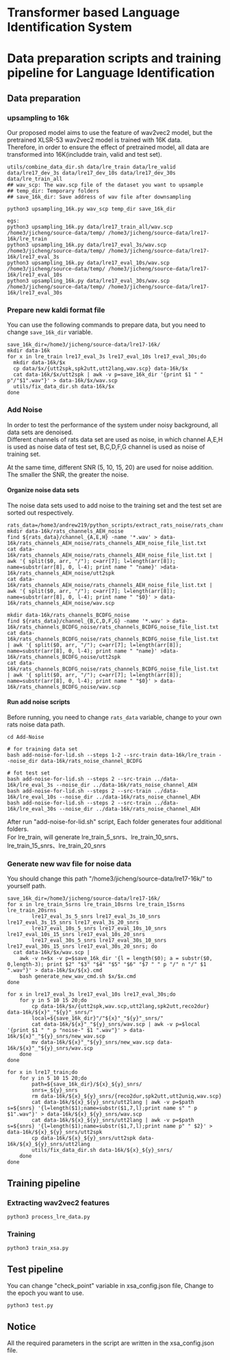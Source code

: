 # Transformer based Language Identification System
# Data preparation scripts and training pipeline for Language Identification

## Data preparation
### upsampling to 16k
Our proposed model aims to use the feature of wav2vec2 model, but the pretrained XLSR-53 wav2vec2 model is trained with 16K data. <br>
Therefore, in order to ensure the effect of pretrained model, all data are transformed into 16K(includde train, valid and test set).

```
utils/combine_data_dir.sh data/lre_train data/lre_valid data/lre17_dev_3s data/lre17_dev_10s data/lre17_dev_30s data/lre_train_all
## wav_scp: The wav.scp file of the dataset you want to upsample
## temp_dir: Temporary folders
## save_16k_dir: Save address of wav file after downsampling

python3 upsampling_16k.py wav_scp temp_dir save_16k_dir

egs:
python3 upsampling_16k.py data/lre17_train_all/wav.scp /home3/jicheng/source-data/temp/ /home3/jicheng/source-data/lre17-16k/lre_train
python3 upsampling_16k.py data/lre17_eval_3s/wav.scp /home3/jicheng/source-data/temp/ /home3/jicheng/source-data/lre17-16k/lre17_eval_3s
python3 upsampling_16k.py data/lre17_eval_10s/wav.scp /home3/jicheng/source-data/temp/ /home3/jicheng/source-data/lre17-16k/lre17_eval_10s
python3 upsampling_16k.py data/lre17_eval_30s/wav.scp /home3/jicheng/source-data/temp/ /home3/jicheng/source-data/lre17-16k/lre17_eval_30s
```


### Prepare new kaldi format file
You can use the following commands to prepare data, but you need to change ```save_16k_dir``` variable.
```
save_16k_dir=/home3/jicheng/source-data/lre17-16k/
mkdir data-16k
for x in lre_train lre17_eval_3s lre17_eval_10s lre17_eval_30s;do
  mkdir data-16k/$x
  cp data/$x/{utt2spk,spk2utt,utt2lang,wav.scp} data-16k/$x
  cat data-16k/$x/utt2spk | awk -v p=save_16k_dir '{print $1 " " p"/"$1".wav"}' > data-16k/$x/wav.scp
  utils/fix_data_dir.sh data-16k/$x
done
```

### Add Noise
In order to test the performance of the system under noisy background, all data sets are denoised.<br>
Different channels of rats data set are used as noise, in which channel A,E,H is used as noise data of test set, B,C,D,F,G channel is used as noise of training set.

At the same time, different SNR (5, 10, 15, 20) are used for noise addition.<br>
The smaller the SNR, the greater the noise.<br>

#### Organize noise data sets
The noise data sets used to add noise to the training set and the test set are sorted out respectively.
```
rats_data=/home3/andrew219/python_scripts/extract_rats_noise/rats_channels/
mkdir data-16k/rats_channels_AEH_noise
find ${rats_data}/channel_{A,E,H} -name '*.wav' > data-16k/rats_channels_AEH_noise/rats_channels_AEH_noise_file_list.txt
cat data-16k/rats_channels_AEH_noise/rats_channels_AEH_noise_file_list.txt | awk '{ split($0, arr, "/"); c=arr[7]; l=length(arr[8]); name=substr(arr[8], 0, l-4); print name " "name}' >data-16k/rats_channels_AEH_noise/utt2spk
cat data-16k/rats_channels_AEH_noise/rats_channels_AEH_noise_file_list.txt | awk '{ split($0, arr, "/"); c=arr[7]; l=length(arr[8]); name=substr(arr[8], 0, l-4); print name " "$0}' > data-16k/rats_channels_AEH_noise/wav.scp

mkdir data-16k/rats_channels_BCDFG_noise
find ${rats_data}/channel_{B,C,D,F,G} -name '*.wav' > data-16k/rats_channels_BCDFG_noise/rats_channels_BCDFG_noise_file_list.txt
cat data-16k/rats_channels_BCDFG_noise/rats_channels_BCDFG_noise_file_list.txt | awk '{ split($0, arr, "/"); c=arr[7]; l=length(arr[8]); name=substr(arr[8], 0, l-4); print name " "name}' >data-16k/rats_channels_BCDFG_noise/utt2spk
cat data-16k/rats_channels_BCDFG_noise/rats_channels_BCDFG_noise_file_list.txt | awk '{ split($0, arr, "/"); c=arr[7]; l=length(arr[8]); name=substr(arr[8], 0, l-4); print name " "$0}' > data-16k/rats_channels_BCDFG_noise/wav.scp

```
#### Run add noise scripts
Before running, you need to change ```rats_data``` variable, change to your own rats noise data path.

```
cd Add-Noise

# for training data set
bash add-noise-for-lid.sh --steps 1-2 --src-train data-16k/lre_train --noise_dir data-16k/rats_noise_channel_BCDFG

# fot test set
bash add-noise-for-lid.sh --steps 2 --src-train ../data-16k/lre_eval_3s --noise_dir ../data-16k/rats_noise_channel_AEH
bash add-noise-for-lid.sh --steps 2 --src-train ../data-16k/lre_eval_10s --noise_dir ../data-16k/rats_noise_channel_AEH
bash add-noise-for-lid.sh --steps 2 --src-train ../data-16k/lre_eval_30s --noise_dir ../data-16k/rats_noise_channel_AEH
```
After run "add-noise-for-lid.sh" script, Each folder generates four additional folders.<br>
For lre_train, will generate lre_train_5_snrs、lre_train_10_snrs、lre_train_15_snrs、lre_train_20_snrs

### Generate new wav file for noise data

You should change this path "/home3/jicheng/source-data/lre17-16k/" to yourself path.
```
save_16k_dir=/home3/jicheng/source-data/lre17-16k/
for x in lre_train_5srns lre_train_10srns lre_train_15srns lre_train_20srns 
        lre17_eval_3s_5_snrs lre17_eval_3s_10_snrs lre17_eval_3s_15_snrs lre17_eval_3s_20_snrs 
        lre17_eval_10s_5_snrs lre17_eval_10s_10_snrs lre17_eval_10s_15_snrs lre17_eval_10s_20_snrs 
        lre17_eval_30s_5_snrs lre17_eval_30s_10_snrs lre17_eval_30s_15_snrs lre17_eval_30s_20_snrs; do
  cat data-16k/$x/wav.scp | 
    awk -v n=$x -v p=$save_16k_dir '{l = length($0); a = substr($0, 0,length-3); print $2" "$3" "$4" "$5" "$6" "$7 " " p "/" n "/" $1 ".wav"}' > data-16k/$x/${x}.cmd
    bash generate_new_wav_cmd.sh $x/$x.cmd
done

for x in lre17_eval_3s lre17_eval_10s lre17_eval_30s;do
    for y in 5 10 15 20;do
        cp data-16k/$x/{utt2spk,wav.scp,utt2lang,spk2utt,reco2dur} data-16k/${x}"_"${y}"_snrs/"
        local=${save_16k_dir}"/"${x}"_"${y}"_snrs/"
        cat data-16k/${x}"_"${y}_snrs/wav.scp | awk -v p=$local '{print $1 " " p "noise-" $1 ".wav"}' > data-16k/${x}"_"${y}_snrs/new_wav.scp
        mv data-16k/${x}"_"${y}_snrs/new_wav.scp data-16k/${x}"_"${y}_snrs/wav.scp
    done
done

for x in lre17_train;do
    for y in 5 10 15 20;do
        path=${save_16k_dir}/${x}_${y}_snrs/
        snrs=_${y}_snrs
        rm data-16k/${x}_${y}_snrs/{reco2dur,spk2utt,utt2uniq,wav.scp}
        cat data-16k/${x}_${y}_snrs/utt2lang | awk -v p=$path s=${snrs} '{l=length($1);name=substr($1,7,l);print name s" " p $1".wav"}' > data-16k/${x}_${y}_snrs/wav.scp
        cat data-16k/${x}_${y}_snrs/utt2lang | awk -v p=$path s=${snrs} '{l=length($1);name=substr($1,7,l);print name p" " $2}' > data-16k/${x}_${y}_snrs/utt2spk
        cp data-16k/${x}_${y}_snrs/utt2spk data-16k/${x}_${y}_snrs/utt2lang
        utils/fix_data_dir.sh data-16k/${x}_${y}_snrs/
    done
done
```

## Training pipeline
### Extracting wav2vec2 features

```
python3 process_lre_data.py
```
### Training
```
python3 train_xsa.py
```
## Test pipeline
You can change "check_point" variable in xsa_config.json file, Change to the epoch you want to use.
```
python3 test.py
```

## Notice
All the required parameters in the script are written in the xsa_config.json file.
